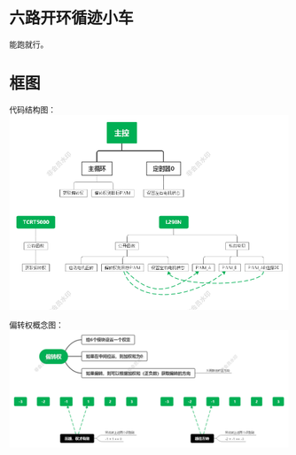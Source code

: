 # 六路开环循迹小车

能跑就行。

# 框图

代码结构图：
![框图.png](./Example/框图(WPS).png)

偏转权概念图：
![偏转权.png](./Example/偏转权(WPS).png)